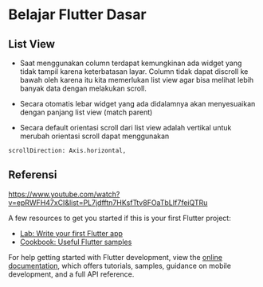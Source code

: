 # Belajar Flutter Dasar
## List View
- Saat menggunakan column terdapat kemungkinan ada widget yang tidak tampil karena keterbatasan layar. Column tidak dapat discroll ke bawah oleh karena itu kita memerlukan list view agar bisa melihat lebih banyak data dengan melakukan scroll.

- Secara otomatis lebar widget yang ada didalamnya akan menyesuaikan dengan panjang list view (match parent)

- Secara default orientasi scroll dari list view adalah vertikal untuk merubah orientasi scroll dapat menggunakan
```
scrollDirection: Axis.horizontal,
```

## Referensi
https://www.youtube.com/watch?v=epRWFH47xCI&list=PL7jdfftn7HKsfTtv8FOaTbLIf7feiQTRu

A few resources to get you started if this is your first Flutter project:

- [Lab: Write your first Flutter app](https://docs.flutter.dev/get-started/codelab)
- [Cookbook: Useful Flutter samples](https://docs.flutter.dev/cookbook)

For help getting started with Flutter development, view the
[online documentation](https://docs.flutter.dev/), which offers tutorials,
samples, guidance on mobile development, and a full API reference.

